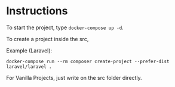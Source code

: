 # Instructions

To start the project, type `docker-compose up -d`.

To create a project inside the src,

Example (Laravel):

`docker-compose run --rm composer create-project --prefer-dist laravel/laravel .`

For Vanilla Projects, just write on the src folder directly.
